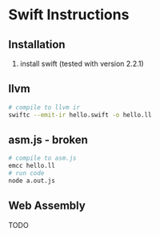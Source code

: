 # Swift Instructions

## Installation

1.  install swift (tested with version 2.2.1)

## llvm

``` sh
# compile to llvm ir
swiftc --emit-ir hello.swift -o hello.ll
```

## asm.js - broken

``` sh
# compile to asm.js
emcc hello.ll
# run code
node a.out.js
```

## Web Assembly

TODO
